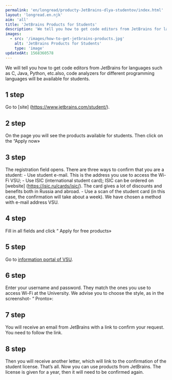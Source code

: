 ```yaml
---
permalink: 'en/longread/producty-JetBrains-dlya-studentov/index.html'
layout: 'longread.en.njk'
aim: 'all'
title: 'JetBrains Products for Students'
description: 'We tell you how to get code editors from JetBrains for languages such as C, Java, Python, etc'
images:
  - src: '/images/how-to-get-jetbrains-products.jpg'
    alt: 'JetBrains Products for Students'
    type: 'image'
updatedAt: 1568360578
---
```

We will tell you how to get code editors from JetBrains for languages such as C, Java, Python, etc.also, code analyzers for different programming languages will be available for students.

1 step
------

Go to \[site\] (https://www.jetbrains.com/student/).

2 step
------

On the page you will see the products available for students. Then click on the “Apply now»

3 step
------

The registration field opens. There are three ways to confirm that you are a student: - Use student e-mail. This is the address you use to access the Wi-Fi VSU; - Use ISIC (international student card); ISIC can be ordered on \[website\] (https://isic.ru/cards/isic/). The card gives a lot of discounts and benefits both in Russia and abroad. - Use a scan of the student card (in this case, the confirmation will take about a week). We have chosen a method with e-mail address VSU.

4 step
------

Fill in all fields and click “ Apply for free products»

5 step
------

Go to [information portal of VSU](https://info.vsu.ru/).

6 step
------

Enter your username and password. They match the ones you use to access Wi-Fi at the University. We advise you to choose the style, as in the screenshot- “ Pronto»:

7 step
------

You will receive an email from JetBrains with a link to confirm your request. You need to follow the link.

8 step
------

Then you will receive another letter, which will link to the confirmation of the student license. That’s all. Now you can use products from JetBrains. The license is given for a year, then it will need to be confirmed again.
